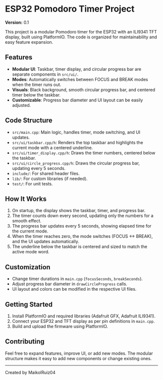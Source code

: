 

# ESP32 Pomodoro Timer Project

**Version:** 0.1

This project is a modular Pomodoro timer for the ESP32 with an ILI9341 TFT display, built using PlatformIO. The code is organized for maintainability and easy feature expansion.

## Features
- **Modular UI**: Taskbar, timer display, and circular progress bar are separate components in `src/ui/`.
- **Modes**: Automatically switches between FOCUS and BREAK modes when the timer runs out.
- **Visuals**: Black background, smooth circular progress bar, and centered timer below the taskbar.
- **Customizable**: Progress bar diameter and UI layout can be easily adjusted.

## Code Structure
- `src/main.cpp`: Main logic, handles timer, mode switching, and UI updates.
- `src/ui/taskbar.cpp/h`: Renders the top taskbar and highlights the current mode with a centered underline.
- `src/ui/timer_display.cpp/h`: Draws the timer numbers, centered below the taskbar.
- `src/ui/circle_progress.cpp/h`: Draws the circular progress bar, updating every 5 seconds.
- `include/`: For shared header files.
- `lib/`: For custom libraries (if needed).
- `test/`: For unit tests.

## How It Works
1. On startup, the display shows the taskbar, timer, and progress bar.
2. The timer counts down every second, updating only the numbers for a smooth effect.
3. The progress bar updates every 5 seconds, showing elapsed time for the current mode.
4. When the timer reaches zero, the mode switches (FOCUS <-> BREAK), and the UI updates automatically.
5. The underline below the taskbar is centered and sized to match the active mode word.

## Customization
- Change timer durations in `main.cpp` (`focusSeconds`, `breakSeconds`).
- Adjust progress bar diameter in `drawCircleProgress` calls.
- UI layout and colors can be modified in the respective UI files.

## Getting Started
1. Install PlatformIO and required libraries (Adafruit GFX, Adafruit ILI9341).
2. Connect your ESP32 and TFT display as per pin definitions in `main.cpp`.
3. Build and upload the firmware using PlatformIO.

## Contributing
Feel free to expand features, improve UI, or add new modes. The modular structure makes it easy to add new components or change existing ones.

---
Created by MaikolRuiz04